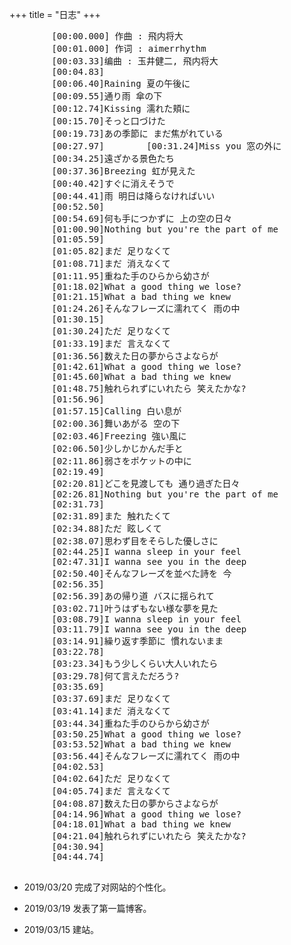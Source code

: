 +++
title = "日志"
+++
<link rel="stylesheet" href="../../kosugi-maru.css">
<link rel="stylesheet" href="../../css/APlayer.min.css">
<div id="aplayer">
	<pre class="aplayer-lrc-content">
        [00:00.000] 作曲 : 飛内将大
        [00:01.000] 作词 : aimerrhythm
        [00:03.33]编曲 : 玉井健二, 飛内将大
        [00:04.83]
        [00:06.40]Raining 夏の午後に
        [00:09.55]通り雨 傘の下
        [00:12.74]Kissing 濡れた頬に
        [00:15.70]そっと口づけた
        [00:19.73]あの季節に まだ焦がれている
        [00:27.97]        [00:31.24]Miss you 窓の外に
        [00:34.25]遠ざかる景色たち
        [00:37.36]Breezing 虹が見えた
        [00:40.42]すぐに消えそうで
        [00:44.41]雨 明日は降らなければいい
        [00:52.50]
        [00:54.69]何も手につかずに 上の空の日々
        [01:00.90]Nothing but you're the part of me
        [01:05.59]
        [01:05.82]まだ 足りなくて
        [01:08.71]まだ 消えなくて
        [01:11.95]重ねた手のひらから幼さが
        [01:18.02]What a good thing we lose?
        [01:21.15]What a bad thing we knew
        [01:24.26]そんなフレーズに濡れてく 雨の中
        [01:30.15]
        [01:30.24]ただ 足りなくて
        [01:33.19]まだ 言えなくて
        [01:36.56]数えた日の夢からさよならが
        [01:42.61]What a good thing we lose?
        [01:45.60]What a bad thing we knew
        [01:48.75]触れられずにいれたら 笑えたかな?
        [01:56.96]
        [01:57.15]Calling 白い息が
        [02:00.36]舞いあがる 空の下
        [02:03.46]Freezing 強い風に
        [02:06.50]少しかじかんだ手と
        [02:11.86]弱さをポケットの中に
        [02:19.49]
        [02:20.81]どこを見渡しても 通り過ぎた日々
        [02:26.81]Nothing but you're the part of me
        [02:31.73]
        [02:31.89]また 触れたくて
        [02:34.88]ただ 眩しくて
        [02:38.07]思わず目をそらした優しさに
        [02:44.25]I wanna sleep in your feel
        [02:47.31]I wanna see you in the deep
        [02:50.40]そんなフレーズを並べた詩を 今
        [02:56.35]
        [02:56.39]あの帰り道 バスに揺られて
        [03:02.71]叶うはずもない様な夢を見た
        [03:08.79]I wanna sleep in your feel
        [03:11.79]I wanna see you in the deep
        [03:14.91]繰り返す季節に 慣れないまま
        [03:22.78]
        [03:23.34]もう少しくらい大人いれたら
        [03:29.78]何て言えただろう?
        [03:35.69]
        [03:37.69]まだ 足りなくて
        [03:41.14]まだ 消えなくて
        [03:44.34]重ねた手のひらから幼さが
        [03:50.25]What a good thing we lose?
        [03:53.52]What a bad thing we knew
        [03:56.44]そんなフレーズに濡れてく 雨の中
        [04:02.53]
        [04:02.64]ただ 足りなくて
        [04:05.74]まだ 言えなくて
        [04:08.87]数えた日の夢からさよならが
        [04:14.96]What a good thing we lose?
        [04:18.01]What a bad thing we knew
        [04:21.04]触れられずにいれたら 笑えたかな?
        [04:30.94]
        [04:44.74]
    </pre>
</div>
<script src="../../js/APlayer.min.js"></script>

<script>
const ap = new APlayer({
    container: document.getElementById('aplayer'),
	fixed: false,
	mini: false,
	autoplay: true,
	theme: '#b7daff',
	loop: 'all',
	order: 'list',
	preload: 'auto',
	volume: 0.8,
    audio: [{
		name: 'Ref:rain',
		artist: 'Aimer',
        //url: '../../music/Ref-rain-Aimer.mp3',
		//cover: '../../music/Ref-rain-Aimer.jpg',
		url: 'https://yxl-blog.oss-cn-beijing.aliyuncs.com/music/Ref-rain-Aimer.mp3',
		cover: 'https://yxl-blog.oss-cn-beijing.aliyuncs.com/music/Ref-rain-Aimer.jpg',
		mutex: true,
		listFolded: true,
    }],
	lrcType: 2,
});
</script>

- 2019/03/20  完成了对网站的个性化。

- 2019/03/19  发表了第一篇博客。

- 2019/03/15  建站。

